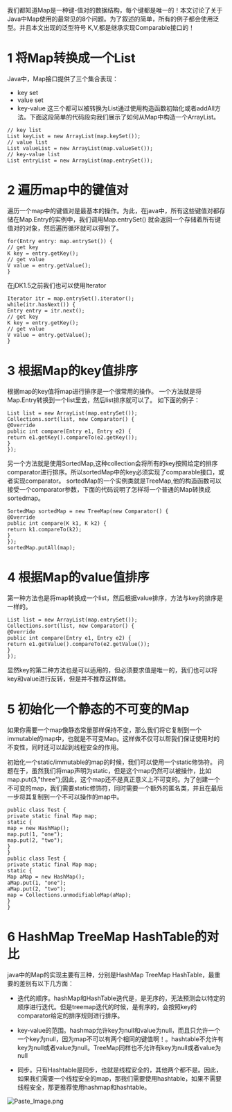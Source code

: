 我们都知道Map是一种键-值对的数据结构，每个键都是唯一的！本文讨论了关于Java中Map使用的最常见的8个问题。为了叙述的简单，所有的例子都会使用泛型。并且本文出现的泛型符号 K,V,都是继承实现Comparable接口的！

# 1 将Map转换成一个List

Java中，Map接口提供了三个集合表现：
* key set
* value set
* key-value
这三个都可以被转换为List通过使用构造函数初始化或者addAll方法。下面这段简单的代码段向我们展示了如何从Map中构造一个ArrayList。
```
// key list
List keyList = new ArrayList(map.keySet());
// value list
List valueList = new ArrayList(map.valueSet());
// key-value list
List entryList = new ArrayList(map.entrySet());
```

# 2 遍历map中的键值对

遍历一个map中的键值对是最基本的操作。为此，在java中，所有这些键值对都存储在Map.Entry的实例中，我们调用Map.entrySet() 就会返回一个存储着所有键值对的对象，然后遍历循环就可以得到了。
```
for(Entry entry: map.entrySet()) {
// get key
K key = entry.getKey();
// get value
V value = entry.getValue();
}
```
在jDK1.5之前我们也可以使用Iterator
```
Iterator itr = map.entrySet().iterator();
while(itr.hasNext()) {
Entry entry = itr.next();
// get key
K key = entry.getKey();
// get value
V value = entry.getValue();
}
```

# 3 根据Map的key值排序

根据map的key值将map进行排序是一个很常用的操作。
一个方法就是将Map.Entry转换到一个list里去，然后list排序就可以了。
如下面的例子：
```
List list = new ArrayList(map.entrySet());
Collections.sort(list, new Comparator() {
@Override
public int compare(Entry e1, Entry e2) {
return e1.getKey().compareTo(e2.getKey());
}
});
```
另一个方法就是使用SortedMap,这种collection会将所有的key按照给定的排序comparator进行排序。所以sortedMap中的key必须实现了comparable接口，或者实现comparator。
sortedMap的一个实例类就是TreeMap,他的构造函数可以接受一个comparator参数，下面的代码说明了怎样将一个普通的Map转换成sortedmap。
```
SortedMap sortedMap = new TreeMap(new Comparator() {
@Override
public int compare(K k1, K k2) {
return k1.compareTo(k2);
}
});
sortedMap.putAll(map);
```

# 4 根据Map的value值排序

第一种方法也是将map转换成一个list，然后根据value排序，方法与key的排序是一样的。
```
List list = new ArrayList(map.entrySet());
Collections.sort(list, new Comparator() {
@Override
public int compare(Entry e1, Entry e2) {
return e1.getValue().compareTo(e2.getValue());
}
});
```

显然key的第二种方法也是可以适用的，但必须要求值是唯一的，我们也可以将key和value进行反转，但是并不推荐这样做。

# 5 初始化一个静态的不可变的Map

如果你需要一个map像静态常量那样保持不变，那么我们将它复制到一个immutable的map中，也就是不可变Map。这样做不仅可以帮我们保证使用时的不变性，同时还可以起到线程安全的作用。

初始化一个static/immutable的map的时候，我们可以使用一个static修饰符。
问题在于，虽然我们将map声明为static，但是这个map仍然可以被操作，比如
map.put(3,"three");因此，这个map还不是真正意义上不可变的。为了创建一个不可变的map，我们需要static修饰符，同时需要一个额外的匿名类，并且在最后一步将其复制到一个不可以操作的map中。
```
public class Test {
private static final Map map;
static {
map = new HashMap();
map.put(1, "one");
map.put(2, "two");
}
}
public class Test {
private static final Map map;
static {
Map aMap = new HashMap();
aMap.put(1, "one");
aMap.put(2, "two");
map = Collections.unmodifiableMap(aMap);
}
}
```

# 6 HashMap TreeMap HashTable的对比
java中的Map的实现主要有三种，分别是HashMap TreeMap HashTable，最重要的差别有以下几方面：
* 迭代的顺序。hashMap和HashTable迭代是，是无序的，无法预测会以特定的顺序进行迭代。但是treemap迭代的时候，是有序的，会按照key的comparator给定的排序规则进行排序。

* key-value的范围。hashmap允许key为null和value为null，而且只允许一个一个key为null，因为map不可以有两个相同的键值啊！。hashtable不允许有key为null或者value为null。TreeMap同样也不允许有key为null或者value为null

* 同步。只有Hashtable是同步，也就是线程安全的，其他两个都不是。因此，如果我们需要一个线程安全的map，那我们需要使用hashtable，如果不需要线程安全，那更推荐使用hashmap和hashtable。


![Paste_Image.png](http://upload-images.jianshu.io/upload_images/1234352-3fb99fb1afd6594c.png?imageMogr2/auto-orient/strip%7CimageView2/2/w/1240)
